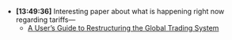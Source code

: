 - **[13:49:36]** Interesting paper about what is happening right now regarding tariffs—
	- [A User’s Guide to Restructuring the Global Trading System](https://www.hudsonbaycapital.com/documents/FG/hudsonbay/research/638199_A_Users_Guide_to_Restructuring_the_Global_Trading_System.pdf)